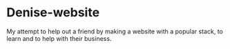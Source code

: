 # Denise-website
My attempt to help out a friend by making a website with a popular stack, to learn and to help with their business.
